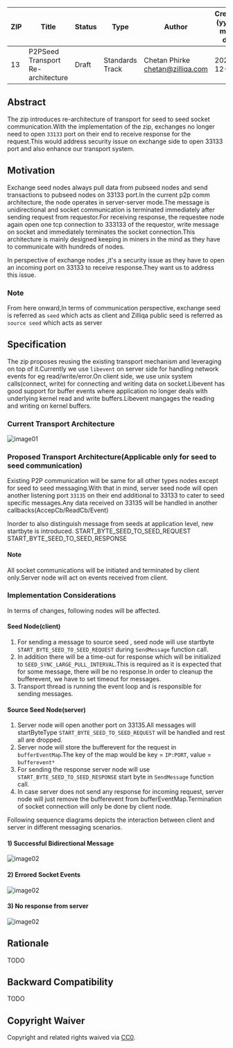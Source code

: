 | ZIP | Title | Status| Type | Author | Created (yyyy-mm-dd) | Updated (yyyy-mm-dd)
|--|--|--|--| -- | -- | -- |
| 13  | P2PSeed Transport Re-architecture | Draft | Standards Track  | Chetan Phirke <chetan@zilliqa.com> | 2020-12-10 | 2020-12-10


## Abstract
The zip introduces re-architecture of transport for seed to seed socket communication.With the implementation of the zip, exchanges no longer need to open `33133` port on their end to receive response for the request.This would address security issue on exchange side to open 33133 port and also enhance our transport system.

## Motivation
Exchange seed nodes always pull data from pubseed nodes and send transactions to pubseed nodes on 33133 port.In the current  p2p comm architecture, the node operates in server-server mode.The message is unidirectional and socket communication is terminated immediately after sending request from requestor.For receiving response, the requestee node again open one tcp connection to 333133 of the requestor, write message on socket and immediately terminates the socket connection.This architecture is mainly designed keeping in miners in the mind as they have to communicate with hundreds of nodes.

In perspective of exchange nodes ,it's a security issue as they have to open an incoming port on 33133 to receive response.They want us to address this issue.

### Note
From here onward,In terms of communication perspective, exchange seed is referred as `seed` which acts as client and Zilliqa public seed is referred as `source seed` which acts as server


## Specification

The zip proposes reusing the existing transport mechanism and leveraging on top of it.Currently we use `libevent` on server side for handling network events for eg read/write/error.On client side, we use unix system calls(connect, write) for connecting and writing data on socket.Libevent has good support for buffer events where application no longer deals with underlying kernel read and write buffers.Libevent mangages the reading and writing on kernel buffers.

### Current Transport Architecture

![image01](../assets/zip-13/Existing_Transport_Architecture.png)


### Proposed Transport Architecture(Applicable only for seed to seed communication)

Existing P2P communication will be same for all other types nodes except for seed to seed messaging.With that in mind, server seed node will open another listening port `33135` on their end additional to 33133 to cater to seed specific messages.Any data received on 33135 will be handled in another callbacks(AccepCb/ReadCb/Event)

Inorder to also distinguish message from seeds at application level, new startbyte is introduced.
START_BYTE_SEED_TO_SEED_REQUEST
START_BYTE_SEED_TO_SEED_RESPONSE

#### Note
All socket communications will be initiated and terminated by client only.Server node will act on events received from client.

### Implementation Considerations

In terms of changes, following nodes will be affected.

#### Seed Node(client)
1) For sending a message to source seed , seed node will use startbyte `START_BYTE_SEED_TO_SEED_REQUEST` during `SendMessage` function call.
2) In addition there will be a time-out for response which will be initialized to `SEED_SYNC_LARGE_PULL_INTERVAL`.This is required as it is expected that for some message, there will be no response.In order to cleanup the bufferevent, we have to set timeout for messages.
3) Transport thread is running the event loop and is responsible for sending messages.


#### Source Seed Node(server)
1) Server node will open another port on 33135.All messages will startByteType  `START_BYTE_SEED_TO_SEED_REQUEST` will be handled and rest all are dropped.
2) Server node will store the bufferevent for the request in `bufferEventMap`.The key of the map would be key = `IP:PORT`, value = `bufferevent*`
3) For sending the response server node will use `START_BYTE_SEED_TO_SEED_RESPONSE` start byte in `SendMessage` function call.
4) In case server does not send any response for incoming request, server node will just remove the bufferevent from bufferEventMap.Termination of socket connection will only be done by client node.

Following sequence diagrams depicts the interaction between client and server in different messaging scenarios.

#### 1) Successful Bidirectional Message

![image02](../assets/zip-13/P2PSeedCommunication_Scenario-1_Successful.png)




#### 2) Errored Socket Events



![image02](../assets/zip-13/P2PSeedCommunication_Error-Scenario.png)




#### 3) No response from server



![image02](../assets/zip-13/P2PSeedCommunication_No_Response_From_Server_Scenario.png)



## Rationale
TODO

## Backward Compatibility
TODO

## Copyright Waiver 

Copyright and related rights waived via [CC0](https://creativecommons.org/publicdomain/zero/1.0/).



